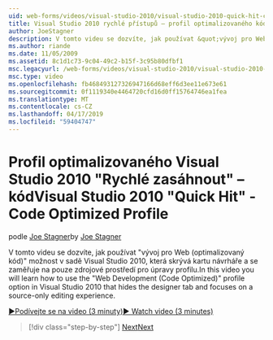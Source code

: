 ```yaml
---
uid: web-forms/videos/visual-studio-2010/visual-studio-2010-quick-hit-code-optimized-profile
title: Visual Studio 2010 rychlé přístupů – profil optimalizovaného kódu | Dokumentace Microsoftu
author: JoeStagner
description: V tomto videu se dozvíte, jak používat &quot;vývoj pro Web (optimalizovaný kód)&quot; profilu možnost v sadě Visual Studio 2010, která skrývá kartu návrháře a...
ms.author: riande
ms.date: 11/05/2009
ms.assetid: 8c1d1c73-9c04-49c2-b15f-3c95b80dfbf1
msc.legacyurl: /web-forms/videos/visual-studio-2010/visual-studio-2010-quick-hit-code-optimized-profile
msc.type: video
ms.openlocfilehash: fb468493127326947166d68eff6d3ee11e673e61
ms.sourcegitcommit: 0f1119340e4464720cfd16d0ff15764746ea1fea
ms.translationtype: MT
ms.contentlocale: cs-CZ
ms.lasthandoff: 04/17/2019
ms.locfileid: "59404747"
---
```

# <a name="visual-studio-2010-quick-hit---code-optimized-profile"></a><span data-ttu-id="450d8-103">Profil optimalizovaného Visual Studio 2010 "Rychlé zasáhnout" – kód</span><span class="sxs-lookup"><span data-stu-id="450d8-103">Visual Studio 2010 "Quick Hit" - Code Optimized Profile</span></span>

<span data-ttu-id="450d8-104">podle [Joe Stagner](https://github.com/JoeStagner)</span><span class="sxs-lookup"><span data-stu-id="450d8-104">by [Joe Stagner](https://github.com/JoeStagner)</span></span>

<span data-ttu-id="450d8-105">V tomto videu se dozvíte, jak používat &quot;vývoj pro Web (optimalizovaný kód)&quot; možnost v sadě Visual Studio 2010, která skrývá kartu návrháře a se zaměřuje na pouze zdrojové prostředí pro úpravy profilu.</span><span class="sxs-lookup"><span data-stu-id="450d8-105">In this video you will learn how to use the &quot;Web Development (Code Optimized)&quot; profile option in Visual Studio 2010 that hides the designer tab and focuses on a source-only editing experience.</span></span> 

[<span data-ttu-id="450d8-106">&#9654;Podívejte se na video (3 minuty)</span><span class="sxs-lookup"><span data-stu-id="450d8-106">&#9654; Watch video (3 minutes)</span></span>](https://channel9.msdn.com/Blogs/ASP-NET-Site-Videos/visual-studio-2010-quick-hit-code-optimized-profile)

> [!div class="step-by-step"]
> [<span data-ttu-id="450d8-107">Next</span><span class="sxs-lookup"><span data-stu-id="450d8-107">Next</span></span>](visual-studio-2010-quick-hit-code-search-view-hierarchy.md)
